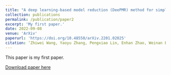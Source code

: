 ```yaml
---
title: "A deep learning-based model reduction (DeePMR) method for simplifying chemical kinetics"
collection: publications
permalink: /publication/paper2
excerpt: 'My first paper.'
date: 2022-09-08
venue: 'ArXiv'
paperurl: 'https://doi.org/10.48550/arXiv.2201.02025'
citation: ‘Zhiwei Wang, Yaoyu Zhang, Pengxiao Lin, Enhan Zhao, Weinan E, Tianhan Zhang*, Zhi-qin John Xu*, Deep mechanism reduction (DeePMR) method for fuel chemical kinetics, Combustion and Flame (2024)’
---
```

This paper is my first paper.

[Download paper here](https://arxiv.org/pdf/2201.02025.pdf)

<!-- Recommended citation: Your Name, You. (2010). "Paper Title Number 2." <i>Journal 1</i>. 1(2). -->